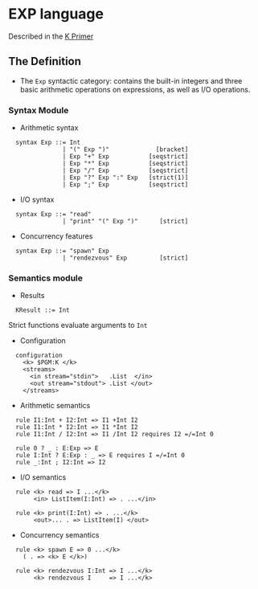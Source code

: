 # EXP language
Described in the [K Primer](http://fsl.cs.illinois.edu/FSL/papers/2013/k-primer-2013-v32/k-primer-2013-v32-public.pdf)

## The Definition
* The `Exp` syntactic category: contains the built-in integers and three basic arithmetic operations on expressions, as well as I/O operations.

### Syntax Module
* Arithmetic syntax
```
  syntax Exp ::= Int
               | "(" Exp ")"             [bracket]
               | Exp "+" Exp           [seqstrict]
               | Exp "*" Exp           [seqstrict]
               | Exp "/" Exp           [seqstrict]
               | Exp "?" Exp ":" Exp   [strict(1)]
               | Exp ";" Exp           [seqstrict]
```

* I/O syntax
```
  syntax Exp ::= "read"
               | "print" "(" Exp ")"      [strict]
```

* Concurrency features
```
  syntax Exp ::= "spawn" Exp
               | "rendezvous" Exp         [strict]
```

### Semantics module
* Results
```
  KResult ::= Int
```
Strict functions evaluate arguments to `Int`

* Configuration
```
  configuration
    <k> $PGM:K </k>
    <streams>
      <in stream="stdin">   .List  </in>
      <out stream="stdout"> .List </out>
    </streams>
```

* Arithmetic semantics
```
  rule I1:Int + I2:Int => I1 +Int I2
  rule I1:Int * I2:Int => I1 *Int I2
  rule I1:Int / I2:Int => I1 /Int I2 requires I2 =/=Int 0

  rule 0 ? _ : E:Exp => E
  rule I:Int ? E:Exp : _ => E requires I =/=Int 0
  rule _:Int ; I2:Int => I2
```

* I/O semantics
```
  rule <k> read => I ...</k>
       <in> ListItem(I:Int) => . ...</in>

  rule <k> print(I:Int) => . ...</k>
       <out>... . => ListItem(I) </out>
```

* Concurrency semantics
```
  rule <k> spawn E => 0 ...</k>
    ( . => <k> E </k>)

  rule <k> rendezvous I:Int => I ...</k>
       <k> rendezvous I     => I ...</k>
```
